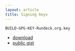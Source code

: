 ```yaml
---
layout: article
title: Signing Keys
---
```



`BUILD-GPG-KEY-Rundeck.org.key`

* [download](BUILD-GPG-KEY-Rundeck.org.key)
* [public gist](https://gist.githubusercontent.com/gschueler/7da583500674d24f9a72/raw/a63c469cfe070ee47fda865919b85db13ea6c070/BUILD-GPG-KEY-Rundeck.org.key)